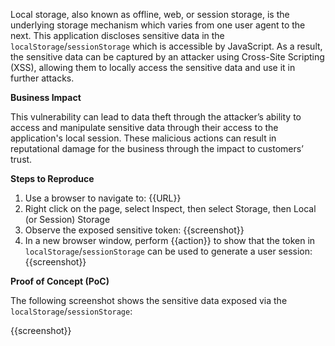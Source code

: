 Local storage, also known as offline, web, or session storage, is the underlying storage mechanism which varies from one user agent to the next. This application discloses sensitive data in the `localStorage`/`sessionStorage` which is accessible by JavaScript. As a result, the sensitive data can be captured by an attacker using Cross-Site Scripting (XSS), allowing them to locally access the sensitive data and use it in further attacks.

**Business Impact**

This vulnerability can lead to data theft through the attacker’s ability to access and manipulate sensitive data through their access to the application's local session. These malicious actions can result in reputational damage for the business through the impact to customers’ trust.

**Steps to Reproduce**

1. Use a browser to navigate to: {{URL}}
1. Right click on the page, select Inspect, then select Storage, then Local (or Session) Storage
1. Observe the exposed sensitive token: {{screenshot}}
1. In a new browser window, perform {{action}} to show that the token in `localStorage`/`sessionStorage` can be used to generate a user session: {{screenshot}}

**Proof of Concept (PoC)**

The following screenshot shows the sensitive data exposed via the `localStorage`/`sessionStorage`:

{{screenshot}}
